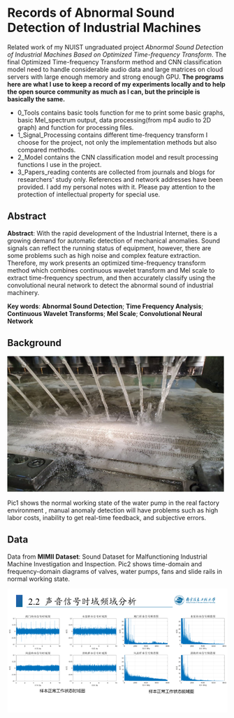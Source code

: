 # Records of Abnormal Sound Detection of Industrial Machines

Related work of my NUIST ungraduated project *Abnormal Sound Detection of Industrial Machines Based on Optimized Time-frequency Transform*. The final Optimized Time-frequency Transform method and CNN classification model need to handle considerable audio data and large matrices on cloud servers with large enough memory and strong enough GPU. **The programs here are what I use to keep a record of my experiments locally and to help the open source community as much as I can, but the principle is basically the same.**

- 0_Tools contains basic tools function for me to print some basic graphs, basic Mel_spectrum output, data processing(from mp4 audio to 2D graph) and function for processing files.
- 1_Signal_Processing contains different time-frequency transform I choose for the project, not only the implementation methods but also compared methods. 
- 2_Model contains the CNN classification model and result processing functions I use in the project. 
- 3_Papers_reading contents are collected from journals and blogs for researchers' study only. References and network addresses have been provided. I add my personal notes with it. Please pay attention to the protection of intellectual property for special use.

## Abstract

**Abstract**: With the rapid development of the Industrial Internet, there is a growing demand for automatic detection of mechanical anomalies. Sound signals can reflect the running status of  equipment, however, there are some problems such as high noise and complex feature extraction. Therefore, my work presents an optimized time-frequency transform method which combines continuous wavelet transform and Mel scale to extract time-frequency spectrum, and then accurately  classify using the convolutional neural network to detect the abnormal sound of industrial machinery.

**Key words**: **Abnormal Sound Detection**; **Time Frequency Analysis**; **Continuous Wavelet Transforms**;  **Mel Scale**; **Convolutional Neural Network**

## Background

<img src="pic1.png" alt="pic1" style="zoom:67%;" />

Pic1 shows the normal working state of the water pump in the real factory environment
, manual anomaly detection will have problems such as high labor costs, inability to get real-time feedback, and subjective errors.

## Data

Data from **MIMII Dataset**: Sound Dataset for Malfunctioning Industrial Machine Investigation and Inspection. Pic2 shows  time-domain and frequency-domain diagrams of valves, water pumps, fans and slide rails in normal working state.

![pic2](pic2.png)
